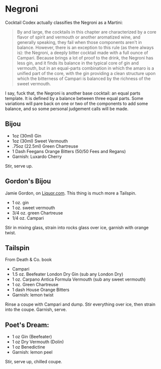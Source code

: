 # Negroni

Cocktail Codex actually classifies the Negroni as a Martini:

> By and large, the cocktails in this chapter are characterized by a core flavor
> of spirit and vermouth or another aromatized wine, and generally speaking,
> they fail when those components aren't in balance. However, there is an
> exception to this rule (as there always is): the Negroni, a deeply bitter
> cocktail made with a full ounce of Campari. Because brings a lot of proof to
> the drink, the Negroni has less gin, and it finds its balance in the typical
> core of gin and vermouth, but in an equal-parts combination in which the amaro
> is a unified part of the core, with the gin providing a clean structure upon
> which the bitterness of Campari is balanced by the richness of the sweet
> vermouth.  

I say, fuck that, the Negroni is another base cocktail: an equal parts template.
It is defined by a balance between three equal parts. Some variations will pare
back on one or two of the components to add some balance, and so some personal
judgement calls will be made.

## Bijou

- 1oz (30ml) Gin
- 1oz (30ml) Sweet Vermouth
- .75oz (22.5ml) Green Chartreuse
- 1 Dash Feegans Orange Bitters (50/50 Fees and Regans)
- Garnish: Luxardo Cherry

Stir, serve up.


## Gordon's Bijou
Jamie Gordon, on [Liquor.com](https://www.liquor.com/recipes/bijou/). This thing
is much more a Tailspin.

- 1 oz. gin
- 1 oz. sweet vermouth
- 3/4 oz. green Chartreuse
- 1/4 oz. Campari

Stir in mixing glass, strain into rocks glass over ice, garnish with orange
twist.


## Tailspin
From Death & Co. book

- Campari
- 1.5 oz. Beefeater London Dry Gin (sub any London Dry)
- 1 oz. Carpano Antica Formula Vermouth (sub any sweet vermouth)
- 1 oz. Green Chartreuse
- 1 dash House Orange Bitters
- Garnish: lemon twist

Rinse a coupe with Campari and dump. Stir everything over ice, then strain into
the coupe. Garnish, serve.


## Poet's Dream:

- 1 oz Gin (Beefeater)
- 1 oz Dry Vermouth (Dolin)
- 1 oz Benedictine
- Garnish: lemon peel

Stir, serve up, chilled coupe.
